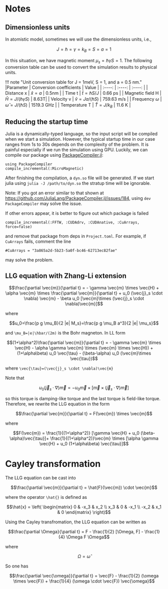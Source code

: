 # Notes

## Dimensionless units

In atomistic model, sometimes we will use the dimensionless units, i.e.,

```math
J = \hbar = \gamma = k_B = S = a = 1
```

In this situation, we have magnetic moment $\mu_s = \hbar \gamma S = 1$. The following 
conversion table can be used to convert the simulation results to physical units.

!!! note "Unit conversion table for J = 1meV, S = 1, and a = 0.5 nm."
    |Parameter | Conversion coefficients |  Value  | 
    | :----:   | :----: | :----: | 
    | Distance x   | $\hat{x}=a$ | 0.5nm |
    | Time t   | $\hat{t}=\hbar S/J$ | 0.66 ps |
    | Magnetic field H | $\hat{H} = J/(\hbar \gamma S)$ | 8.63T|
    | Velocity v | $\hat{v} = Ja/(\hbar S)$ | 759.63 m/s |
    | Frequency $\omega$ | $\hat{\omega} = J/(\hbar S)$ | 1519.3 GHz |
    | Temperature T | $\hat{T} = J/k_B$  |  11.6 K |  

## Reducing the startup time

Julia is a dynamically-typed language, so the input script will be compiled when we start a simulation. However, the typical startup time in our case ranges from 1s to 30s depends on the complexity of the problem. It is painful especially if we run the simulation using GPU. Luckily, we can compile our package using [PackageCompiler.jl](https://github.com/JuliaLang/PackageCompiler.jl):

```
using PackageCompiler
compile_incremental(:MicroMagnetic)
```

After finishing the compilation, a `dyn.so` file will be generated. If we start julia using `julia -J /path/to/dyn.so` the stratup time will be ignorable.

Note: If you got an error similar to that shown at <https://github.com/JuliaLang/PackageCompiler.jl/issues/184>, using `dev PackageCompiler` may solve the issue.

If other errors appear, it is better to figure out which package is failed

```
compile_incremental(:FFTW, :CUDAdrv, :CUDAnative, :CuArrays, force=false)
```

and remove that package from deps in `Project.toml`. For example, if `CuArrays` fails, comment the line

```
#CuArrays = "3a865a2d-5b23-5a0f-bc46-62713ec82fae"
```

may solve the problem.


## LLG equation with Zhang-Li extension

```math
\frac{\partial \vec{m}}{\partial t} = - \gamma \vec{m} \times \vec{H} + \alpha \vec{m} \times  \frac{\partial \vec{m}}{\partial t}   + u_0 (\vec{j}_s \cdot \nabla) \vec{m} - \beta u_0 [\vec{m}\times (\vec{j}_s \cdot \nabla)\vec{m}]
```

where

```math
u_0=\frac{p g \mu_B}{2 |e| M_s}=\frac{p g \mu_B a^3}{2 |e| \mu_s}
```

and ``\mu_B=|e|\hbar/(2m)`` is the Bohr magneton. In LL form

```math
(1+\alpha^2)\frac{\partial \vec{m}}{\partial t} = - \gamma \vec{m} \times \vec{H} - \alpha \gamma \vec{m} \times (\vec{m} \times \vec{H}) + (1+\alpha\beta) u_0 \vec{\tau} - (\beta-\alpha) u_0 (\vec{m}\times \vec{\tau})
```

where ``\vec{\tau}=(\vec{j}_s \cdot \nabla)\vec{m}``

Note that

```math
u_0 (\vec{j}_s \cdot \nabla) \vec{m}=  - u_0 \vec{m}\times[\vec{m}\times (\vec{j}_s \cdot \nabla)\vec{m}]
```

so this torque is damping-like torque and the last torque is field-like torque. Therefore, we rewrite the LLG equation in the form

```math
\frac{\partial \vec{m}}{\partial t} =
F(\vec{m})
\times \vec{m}
```

where

```math
F(\vec{m}) = \frac{1}{(1+\alpha^2)}
[\gamma \vec{H} + u_0 (\beta-\alpha)\vec{\tau}]+
\frac{1}{(1+\alpha^2)}\vec{m} \times [\alpha \gamma
  \vec{H} + u_0 (1+\alpha\beta) \vec{\tau}]
```

# Cayley transformation

The LLG equation can be cast into

```math
\frac{\partial \vec{m}}{\partial t} = \hat{F}(\vec{m}) \cdot \vec{m}
```

where the operator `\hat{}` is defined as

```math
\hat{x} = \left( \begin{matrix}
  0 & -x_3 & x_2 \\
  x_3 & 0 & -x_1 \\
  -x_2 & x_1 & 0
 \end{matrix} \right)
```

Using the Cayley transfromation, the LLG equation can be written as

```math
\frac{\partial \Omega}{\partial t} = F - \frac{1}{2} [\Omega, F]
- \frac{1}{4} \Omega F \Omega
```

where

```math
\Omega = \hat{\omega}
```

So one has

```math
\frac{\partial \vec{\omega}}{\partial t} = \vec{F} - \frac{1}{2}
(\omega \times \vec{F})
+ \frac{1}{4} (\omega \cdot \vec{F}) \vec{\omega}
```
